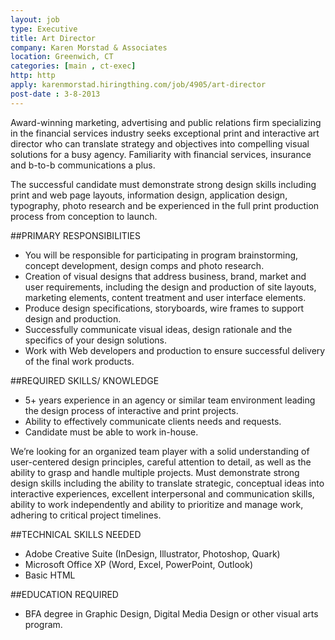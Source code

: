 ```yaml
---
layout: job
type: Executive
title: Art Director
company: Karen Morstad & Associates
location: Greenwich, CT
categories: [main , ct-exec]
http: http
apply: karenmorstad.hiringthing.com/job/4905/art-director
post-date : 3-8-2013
---
```


Award-winning marketing, advertising and public relations firm specializing in the financial services industry seeks exceptional print and interactive art director who can translate strategy and objectives into compelling visual solutions for a busy agency. Familiarity with financial services, insurance and b-to-b communications a plus.

The successful candidate must demonstrate strong design skills including print and web page layouts, information design, application design, typography, photo research and be experienced in the full print production process from conception to launch.

##PRIMARY RESPONSIBILITIES

* You will be responsible for participating in program brainstorming, concept development, design comps and photo research.
* Creation of visual designs that address business, brand, market and user requirements, including the design and production of site layouts, marketing elements, content treatment and user interface elements.
* Produce design specifications, storyboards, wire frames to support design and production.
* Successfully communicate visual ideas, design rationale and the specifics of your design solutions.
* Work with Web developers and production to ensure successful delivery of the final work products.

##REQUIRED SKILLS/ KNOWLEDGE

* 5+ years experience in an agency or similar team environment leading the design process of interactive and print projects.
* Ability to effectively communicate clients needs and requests.
* Candidate must be able to work in-house.

We’re looking for an organized team player with a solid understanding of user-centered design principles, careful attention to detail, as well as the ability to grasp and handle multiple projects. Must demonstrate strong design skills including the ability to translate strategic, conceptual ideas into interactive experiences, excellent interpersonal and communication skills, ability to work independently and ability to prioritize and manage work, adhering to critical project timelines.

##TECHNICAL SKILLS NEEDED

* Adobe Creative Suite (InDesign, Illustrator, Photoshop, Quark)
* Microsoft Office XP (Word, Excel, PowerPoint, Outlook)
* Basic HTML

##EDUCATION REQUIRED

* BFA degree in Graphic Design, Digital Media Design or other visual arts program.